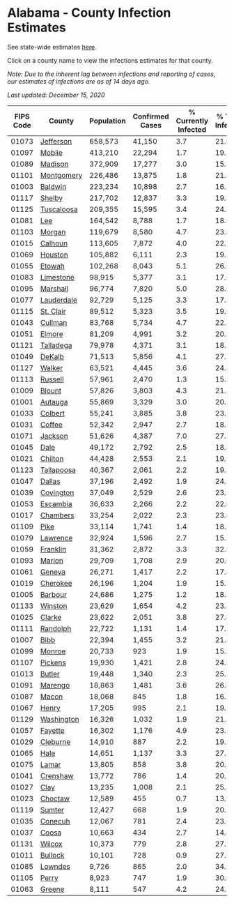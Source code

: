 # Alabama - County Infection Estimates

See state-wide estimates [here](/infections/us-al).

Click on a county name to view the infections estimates for that county.

*Note: Due to the inherent lag between infections and reporting of cases, our estimates of infections are as of 14 days ago.*

*Last updated: December 15, 2020*

|   FIPS Code |                   County |   Population |   Confirmed Cases |   % Currently Infected |   % Total Infected |
|-------------|--------------------------|--------------|-------------------|------------------------|--------------------|
|       01073 |   [Jefferson](jefferson) |      658,573 |            41,150 |                    3.7 |               21.0 |
|       01097 |         [Mobile](mobile) |      413,210 |            22,294 |                    1.7 |               19.3 |
|       01089 |       [Madison](madison) |      372,909 |            17,277 |                    3.0 |               15.3 |
|       01101 | [Montgomery](montgomery) |      226,486 |            13,875 |                    1.8 |               21.8 |
|       01003 |       [Baldwin](baldwin) |      223,234 |            10,898 |                    2.7 |               16.2 |
|       01117 |         [Shelby](shelby) |      217,702 |            12,837 |                    3.3 |               19.8 |
|       01125 | [Tuscaloosa](tuscaloosa) |      209,355 |            15,595 |                    3.4 |               24.7 |
|       01081 |               [Lee](lee) |      164,542 |             8,788 |                    1.7 |               18.9 |
|       01103 |         [Morgan](morgan) |      119,679 |             8,580 |                    4.7 |               23.4 |
|       01015 |       [Calhoun](calhoun) |      113,605 |             7,872 |                    4.0 |               22.7 |
|       01069 |       [Houston](houston) |      105,882 |             6,111 |                    2.3 |               19.1 |
|       01055 |         [Etowah](etowah) |      102,268 |             8,043 |                    5.1 |               26.0 |
|       01083 |   [Limestone](limestone) |       98,915 |             5,377 |                    3.1 |               17.6 |
|       01095 |     [Marshall](marshall) |       96,774 |             7,820 |                    5.0 |               28.0 |
|       01077 | [Lauderdale](lauderdale) |       92,729 |             5,125 |                    3.3 |               17.8 |
|       01115 |   [St. Clair](st.-clair) |       89,512 |             5,323 |                    3.5 |               19.6 |
|       01043 |       [Cullman](cullman) |       83,768 |             5,734 |                    4.7 |               22.1 |
|       01051 |         [Elmore](elmore) |       81,209 |             4,991 |                    3.2 |               20.9 |
|       01121 |   [Talladega](talladega) |       79,978 |             4,371 |                    3.1 |               18.2 |
|       01049 |         [DeKalb](dekalb) |       71,513 |             5,856 |                    4.1 |               27.2 |
|       01127 |         [Walker](walker) |       63,521 |             4,445 |                    3.6 |               24.1 |
|       01113 |       [Russell](russell) |       57,961 |             2,470 |                    1.3 |               15.5 |
|       01009 |         [Blount](blount) |       57,826 |             3,803 |                    4.3 |               21.3 |
|       01001 |       [Autauga](autauga) |       55,869 |             3,329 |                    3.0 |               20.1 |
|       01033 |       [Colbert](colbert) |       55,241 |             3,885 |                    3.8 |               23.2 |
|       01031 |         [Coffee](coffee) |       52,342 |             2,947 |                    2.7 |               18.7 |
|       01071 |       [Jackson](jackson) |       51,626 |             4,387 |                    7.0 |               27.5 |
|       01045 |             [Dale](dale) |       49,172 |             2,792 |                    2.5 |               18.8 |
|       01021 |       [Chilton](chilton) |       44,428 |             2,553 |                    2.1 |               19.9 |
|       01123 | [Tallapoosa](tallapoosa) |       40,367 |             2,061 |                    2.2 |               19.1 |
|       01047 |         [Dallas](dallas) |       37,196 |             2,492 |                    1.9 |               24.5 |
|       01039 |   [Covington](covington) |       37,049 |             2,529 |                    2.6 |               23.2 |
|       01053 |     [Escambia](escambia) |       36,633 |             2,266 |                    2.2 |               22.0 |
|       01017 |     [Chambers](chambers) |       33,254 |             2,022 |                    2.3 |               23.6 |
|       01109 |             [Pike](pike) |       33,114 |             1,741 |                    1.4 |               18.8 |
|       01079 |     [Lawrence](lawrence) |       32,924 |             1,596 |                    2.7 |               15.7 |
|       01059 |     [Franklin](franklin) |       31,362 |             2,872 |                    3.3 |               32.6 |
|       01093 |         [Marion](marion) |       29,709 |             1,708 |                    2.9 |               20.0 |
|       01061 |         [Geneva](geneva) |       26,271 |             1,417 |                    2.2 |               17.4 |
|       01019 |     [Cherokee](cherokee) |       26,196 |             1,204 |                    1.9 |               15.1 |
|       01005 |       [Barbour](barbour) |       24,686 |             1,275 |                    1.2 |               18.7 |
|       01133 |       [Winston](winston) |       23,629 |             1,654 |                    4.2 |               23.2 |
|       01025 |         [Clarke](clarke) |       23,622 |             2,051 |                    3.8 |               27.6 |
|       01111 |     [Randolph](randolph) |       22,722 |             1,131 |                    1.4 |               17.7 |
|       01007 |             [Bibb](bibb) |       22,394 |             1,455 |                    3.2 |               21.4 |
|       01099 |         [Monroe](monroe) |       20,733 |               923 |                    1.9 |               15.9 |
|       01107 |       [Pickens](pickens) |       19,930 |             1,421 |                    2.8 |               24.0 |
|       01013 |         [Butler](butler) |       19,448 |             1,340 |                    2.3 |               25.3 |
|       01091 |       [Marengo](marengo) |       18,863 |             1,481 |                    3.6 |               26.4 |
|       01087 |           [Macon](macon) |       18,068 |               845 |                    1.8 |               16.5 |
|       01067 |           [Henry](henry) |       17,205 |               995 |                    2.1 |               19.5 |
|       01129 | [Washington](washington) |       16,326 |             1,032 |                    1.9 |               21.8 |
|       01057 |       [Fayette](fayette) |       16,302 |             1,176 |                    4.9 |               23.2 |
|       01029 |     [Cleburne](cleburne) |       14,910 |               887 |                    2.2 |               19.3 |
|       01065 |             [Hale](hale) |       14,651 |             1,137 |                    3.3 |               27.3 |
|       01075 |           [Lamar](lamar) |       13,805 |               858 |                    3.8 |               20.2 |
|       01041 |     [Crenshaw](crenshaw) |       13,772 |               786 |                    1.4 |               20.1 |
|       01027 |             [Clay](clay) |       13,235 |             1,008 |                    2.1 |               25.7 |
|       01023 |       [Choctaw](choctaw) |       12,589 |               455 |                    0.7 |               13.9 |
|       01119 |         [Sumter](sumter) |       12,427 |               668 |                    1.9 |               20.2 |
|       01035 |       [Conecuh](conecuh) |       12,067 |               781 |                    2.4 |               23.3 |
|       01037 |           [Coosa](coosa) |       10,663 |               434 |                    2.7 |               14.1 |
|       01131 |         [Wilcox](wilcox) |       10,373 |               779 |                    2.8 |               27.2 |
|       01011 |       [Bullock](bullock) |       10,101 |               728 |                    0.9 |               27.6 |
|       01085 |       [Lowndes](lowndes) |        9,726 |               865 |                    2.0 |               34.2 |
|       01105 |           [Perry](perry) |        8,923 |               747 |                    1.9 |               30.6 |
|       01063 |         [Greene](greene) |        8,111 |               547 |                    4.2 |               24.3 |